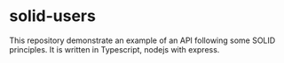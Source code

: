 # solid-users

This repository demonstrate an example of an API following some SOLID principles.
It is written in Typescript, nodejs with express.


